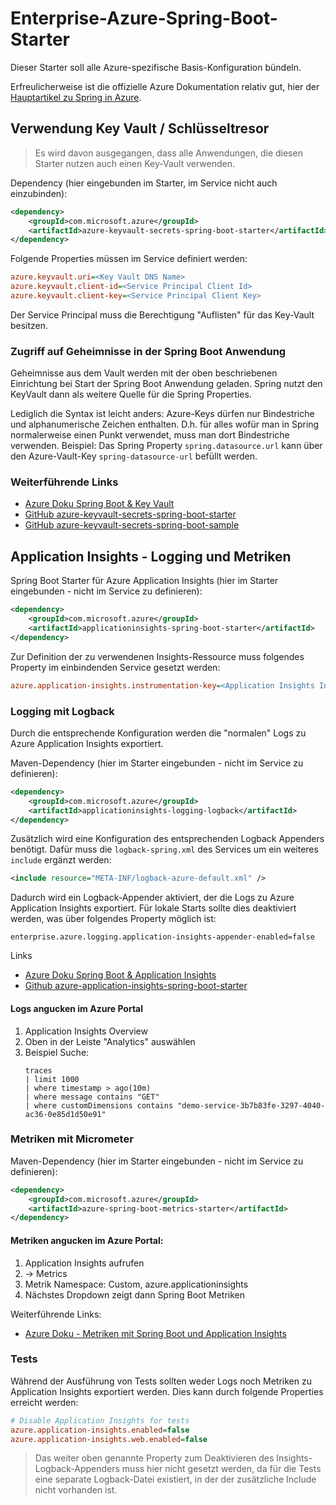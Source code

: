 # Enterprise-Azure-Spring-Boot-Starter

Dieser Starter soll alle Azure-spezifische Basis-Konfiguration bündeln.

Erfreulicherweise ist die offizielle Azure Dokumentation relativ gut, hier der [Hauptartikel zu Spring in Azure](https://docs.microsoft.com/de-de/java/azure/spring-framework/?view=azure-java-stable).

## Verwendung Key Vault / Schlüsseltresor

> Es wird davon ausgegangen, dass alle Anwendungen, die diesen Starter nutzen auch einen Key-Vault verwenden.

Dependency (hier eingebunden im Starter, im Service nicht auch einzubinden):

```xml
<dependency>
    <groupId>com.microsoft.azure</groupId>
    <artifactId>azure-keyvault-secrets-spring-boot-starter</artifactId>
</dependency>
```

Folgende Properties müssen im Service definiert werden:

```ini
azure.keyvault.uri=<Key Vault DNS Name>
azure.keyvault.client-id=<Service Principal Client Id>
azure.keyvault.client-key=<Service Principal Client Key>
```

Der Service Principal muss die Berechtigung "Auflisten" für das Key-Vault besitzen.

### Zugriff auf Geheimnisse in der Spring Boot Anwendung
Geheimnisse aus dem Vault werden mit der oben beschriebenen Einrichtung bei Start der Spring Boot Anwendung geladen. Spring nutzt den KeyVault dann als weitere Quelle für die Spring Properties.

Lediglich die Syntax ist leicht anders: Azure-Keys dürfen nur Bindestriche und alphanumerische Zeichen enthalten. D.h. für alles wofür man in Spring normalerweise einen Punkt verwendet, muss man dort Bindestriche verwenden. Beispiel: Das Spring Property `spring.datasource.url` kann über den Azure-Vault-Key `spring-datasource-url` befüllt werden.

### Weiterführende Links
- [Azure Doku Spring Boot & Key Vault](https://docs.microsoft.com/de-de/java/azure/spring-framework/configure-spring-boot-starter-java-app-with-azure-key-vault?view=azure-java-stable)
- [GitHub azure-keyvault-secrets-spring-boot-starter](https://github.com/Microsoft/azure-spring-boot/tree/master/azure-spring-boot-starters/azure-keyvault-secrets-spring-boot-starter)
- [GitHub azure-keyvault-secrets-spring-boot-sample](https://github.com/Microsoft/azure-spring-boot/tree/master/azure-spring-boot-samples/azure-keyvault-secrets-spring-boot-sample)

## Application Insights - Logging und Metriken

Spring Boot Starter für Azure Application Insights (hier im Starter eingebunden - nicht im Service zu definieren): 
```xml
<dependency>
	<groupId>com.microsoft.azure</groupId>
	<artifactId>applicationinsights-spring-boot-starter</artifactId>
</dependency>
```

Zur Definition der zu verwendenen Insights-Ressource muss folgendes Property im einbindenden Service gesetzt werden:

```ini
azure.application-insights.instrumentation-key=<Application Insights Instrumentation Key>
```

### Logging mit Logback

Durch die entsprechende Konfiguration werden die "normalen" Logs zu Azure Application Insights exportiert.

Maven-Dependency (hier im Starter eingebunden - nicht im Service zu definieren):

```xml
<dependency>
    <groupId>com.microsoft.azure</groupId>
    <artifactId>applicationinsights-logging-logback</artifactId>
</dependency>
```

Zusätzlich wird eine Konfiguration des entsprechenden Logback Appenders benötigt. Dafür muss die `logback-spring.xml` des Services um ein weiteres `include` ergänzt werden:

```xml
<include resource="META-INF/logback-azure-default.xml" />
```

Dadurch wird ein Logback-Appender aktiviert, der die Logs zu Azure Application Insights exportiert. Für lokale Starts sollte dies deaktiviert werden, was über folgendes Property möglich ist:

```
enterprise.azure.logging.application-insights-appender-enabled=false
```



Links
- [Azure Doku Spring Boot & Application Insights](https://docs.microsoft.com/de-de/java/azure/spring-framework/configure-spring-boot-java-applicationinsights?view=azure-java-stable)
- [Github azure-application-insights-spring-boot-starter](https://github.com/Microsoft/ApplicationInsights-Java/blob/master/azure-application-insights-spring-boot-starter)

#### Logs angucken im Azure Portal
1. Application Insights Overview
2. Oben in der Leiste "Analytics" auswählen
3. Beispiel Suche: 
    ```
    traces
    | limit 1000
    | where timestamp > ago(10m)
    | where message contains "GET"  
    | where customDimensions contains "demo-service-3b7b83fe-3297-4040-ac36-0e85d1d50e91"
    ```

### Metriken mit Micrometer

Maven-Dependency (hier im Starter eingebunden - nicht im Service zu definieren):

```xml
<dependency>
	<groupId>com.microsoft.azure</groupId>
	<artifactId>azure-spring-boot-metrics-starter</artifactId>
</dependency>
```

#### Metriken angucken im Azure Portal:
1. Application Insights aufrufen
2. -> Metrics
3. Metrik Namespace: Custom, azure.applicationinsights
4. Nächstes Dropdown zeigt dann Spring Boot Metriken

Weiterführende Links:
- [Azure Doku - Metriken mit Spring Boot und Application Insights](https://docs.microsoft.com/de-de/azure/azure-monitor/app/micrometer-java)

### Tests

Während der Ausführung von Tests sollten weder Logs noch Metriken zu Application Insights exportiert werden. Dies kann durch folgende Properties erreicht werden:

```ini
# Disable Application Insights for tests
azure.application-insights.enabled=false
azure.application-insights.web.enabled=false
```

> Das weiter oben genannte Property zum Deaktivieren des Insights-Logback-Appenders muss hier nicht gesetzt werden, da für die Tests eine separate Logback-Datei existiert, in der der zusätzliche Include nicht vorhanden ist.
